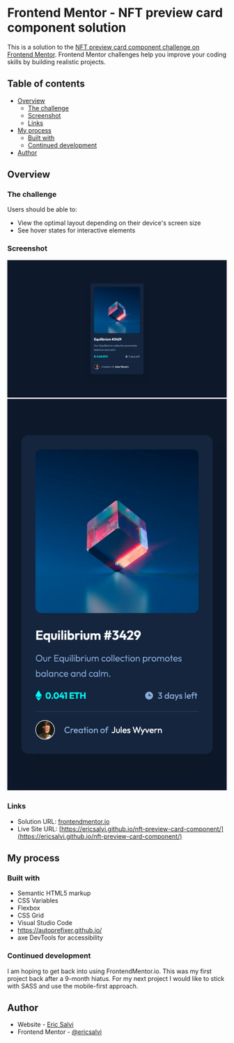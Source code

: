 # Frontend Mentor - NFT preview card component solution

This is a solution to the [NFT preview card component challenge on Frontend Mentor](https://www.frontendmentor.io/challenges/nft-preview-card-component-SbdUL_w0U). Frontend Mentor challenges help you improve your coding skills by building realistic projects. 

## Table of contents

- [Overview](#overview)
  - [The challenge](#the-challenge)
  - [Screenshot](#screenshot)
  - [Links](#links)
- [My process](#my-process)
  - [Built with](#built-with)
  - [Continued development](#continued-development)
- [Author](#author)

## Overview

### The challenge

Users should be able to:

- View the optimal layout depending on their device's screen size
- See hover states for interactive elements

### Screenshot

![Desktop Design Solution](./design/desktop-design-solution.png)
![Mobile Design Solution](./design/mobile-design-solution.png)

### Links

- Solution URL: [frontendmentor.io](https://www.frontendmentor.io/solutions/nft-card-component-first-submission-after-a-9-month-break-By1LC7nIc)
- Live Site URL: [https://ericsalvi.github.io/nft-preview-card-component/](https://ericsalvi.github.io/nft-preview-card-component/)

## My process

### Built with

- Semantic HTML5 markup
- CSS Variables
- Flexbox
- CSS Grid
- Visual Studio Code
- https://autoprefixer.github.io/
- axe DevTools for accessibility

### Continued development

I am hoping to get back into using FrontendMentor.io. This was my first project back after a 9-month hiatus. For my next project I would like to stick with SASS and use the mobile-first approach. 

## Author

- Website - [Eric Salvi](https://github.com/ericsalvi)
- Frontend Mentor - [@ericsalvi](https://www.frontendmentor.io/profile/ericsalvi)